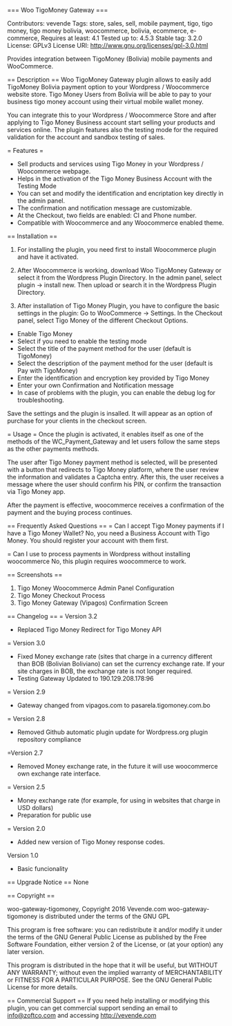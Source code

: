 === Woo TigoMoney Gateway ===

Contributors: vevende
Tags: store, sales, sell, mobile payment, tigo, tigo money, tigo money bolivia, woocommerce, bolivia, ecommerce, e-commerce,
Requires at least: 4.1
Tested up to: 4.5.3
Stable tag: 3.2.0
License: GPLv3
License URI: http://www.gnu.org/licenses/gpl-3.0.html

Provides integration between TigoMoney (Bolivia) mobile payments and WooCommerce.

== Description ==
Woo TigoMoney Gateway plugin allows to easily add TigoMoney Bolivia payment option to your Wordpress / Woocommerce website store. Tigo Money Users from Bolivia will be able to pay to your business tigo money account using their virtual mobile wallet money.

You can integrate this to your Wordpress / Woocommerce Store and after applying to Tigo Money Business account start selling your products and services online. The plugin features also the testing mode for the required validation for the account and sandbox testing of sales.

= Features =
* Sell products and services using Tigo Money in your Wordpress / Woocommerce webpage.
* Helps in the activation of the Tigo Money Business Account with the Testing Mode
* You can set and modify the identification and encriptation key directly in the admin panel.
* The confirmation and notification message are customizable.
* At the Checkout, two fields are enabled: CI and Phone number.
* Compatible with Woocommerce and any Woocommerce enabled theme.

== Installation ==
1. For installing the plugin, you need first to install Woocommerce plugin and have it activated.

2. After Woocommerce is working, download Woo TigoMoney Gateway or select it from the Wordpress Plugin Directory. In the admin panel, select plugin -> install new. Then upload or search it in the Wordpress Plugin Directory.

3. After installation of Tigo Money Plugin, you have to configure the basic settings in the plugin:
Go to WooCommerce -> Settings. In the Checkout panel, select Tigo Money of the different Checkout Options.
* Enable Tigo Money
* Select if you need to enable the testing mode
* Select the title of the payment method for the user (default is TigoMoney)
* Select the description of the payment method for the user (default is Pay with TigoMoney)
* Enter the identification and encryption key provided by Tigo Money
* Enter your own Confirmation and Notification message
* In case of problems with the plugin, you can enable the debug log for troubleshooting.

Save the settings and the plugin is insalled. It will appear as an option of purchase for your clients in the checkout screen.

= Usage =
Once the plugin is activated, it enables itself as one of the methods of the WC_Payment_Gateway and let users follow the same steps as the other payments methods.

The user after Tigo Money payment method is selected, will be presented with a button that redirects to Tigo Money platform, where the user review the information and validates a Captcha entry. After this, the user receives a message where the user should confirm his PIN, or confirm the transaction via Tigo Money app.

After the payment is effective, woocommerce receives a confirmation of the payment and the buying process continues.

== Frequently Asked Questions ==
= Can I accept Tigo Money payments if I have a Tigo Money Wallet?
No, you need a Business Account with Tigo Money. You should register your account with them first.

= Can I use to process payments in Wordpress without installing woocommerce
No, this plugin requires woocommerce to work.

== Screenshots ==
1. Tigo Money Woocommerce Admin Panel Configuration
2. Tigo Money Checkout Process
3. Tigo Money Gateway (Vipagos) Confirmation Screen

== Changelog ==
= Version 3.2
* Replaced Tigo Money Redirect for Tigo Money API

= Version 3.0
* Fixed Money exchange rate (sites that charge in a currency different than BOB (Bolivian Boliviano) can set the currency exchange rate. If your site charges in BOB, the exchange rate is not longer required.
* Testing Gateway Updated to 190.129.208.178:96

= Version 2.9
* Gateway changed from vipagos.com to pasarela.tigomoney.com.bo

= Version 2.8
* Removed Github automatic plugin update for Wordpress.org plugin repository compliance

=Version 2.7
* Removed Money exchange rate, in the future it will use woocommerce own exchange rate interface.

= Version 2.5
* Money exchange rate (for example, for using in websites that charge in USD dollars)
* Preparation for public use

= Version 2.0
* Added new version of Tigo Money response codes.

Version 1.0
* Basic funcionality

== Upgrade Notice ==
None

== Copyright ==

woo-gateway-tigomoney, Copyright 2016 Vevende.com
woo-gateway-tigomoney is distributed under the terms of the GNU GPL

This program is free software: you can redistribute it and/or modify
it under the terms of the GNU General Public License as published by
the Free Software Foundation, either version 2 of the License, or
(at your option) any later version.

This program is distributed in the hope that it will be useful,
but WITHOUT ANY WARRANTY; without even the implied warranty of
MERCHANTABILITY or FITNESS FOR A PARTICULAR PURPOSE. See the
GNU General Public License for more details.

== Commercial Support ==
If you need help installing or modifying this plugin, you can get commercial support sending an email to info@zoftco.com and accessing http://vevende.com
